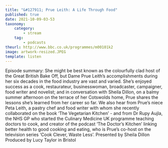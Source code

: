 ```yaml
---
title: "&#127911; Prue Leith: A Life Through Food"
published: true
date: 2021-10-09-03-53
taxonomy:
    category:
        - stream
    tag:
        - podcasts
theurl: http://www.bbc.co.uk/programmes/m00101k2
image: artwork-resized.JPEG
template: listen
---
```


Episode summary: She might be best known as the colourfully clad host of the Great British Bake Off, but Dame Prue Leith&rsquo;s accomplishments during her six decades in the food industry are vast and varied. She&rsquo;s enjoyed success as a cook, restaurateur, businesswoman, broadcaster, campaigner, food writer and novelist; and in conversation with Sheila Dillon, on a balmy summer afternoon on the terrace of her Cotswolds home, Prue shares the lessons she&rsquo;s learned from her career so far. We also hear from Prue&rsquo;s niece Peta Leith, a pastry chef and food writer with whom she recently collaborated on the book &lsquo;The Vegetarian Kitchen&rsquo; - and from Dr Rupy Aujla, the NHS GP who started the Culinary Medicine UK programme teaching doctors to cook, and creator of the podcast &lsquo;The Doctor&rsquo;s Kitchen&rsquo; linking better health to good cooking and eating, who is Prue&rsquo;s co-host on the television series &lsquo;Cook Clever, Waste Less&rsquo;. Presented by Sheila Dillon Produced by Lucy Taylor in Bristol
